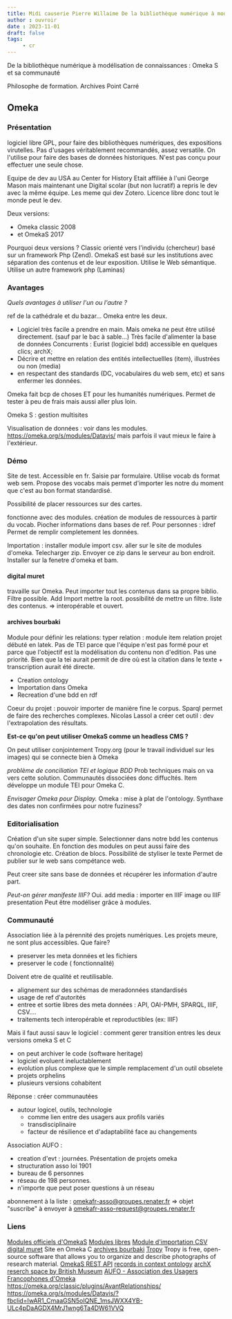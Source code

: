 ```yaml
---
title: Midi causerie Pierre Willaime De la bibliothèque numérique à modélisation de connaissances Omeka S et sa communauté
author : ouvroir
date : 2023-11-01
draft: false
tags:
     - cr
---
```


De la bibliothèque numérique à modélisation de connaissances : Omeka S et sa communauté

Philosophe de formation. 
Archives Point Carré

## Omeka

### Présentation

logiciel libre GPL, pour faire des bibliothèques numériques, des expositions virutelles. Pas d'usages véritablement recommandés, assez versatile. On l'utilise pour faire des bases de données historiques.
N'est pas conçu pour effectuer une seule chose. 

Equipe de dev au USA au Center for History Etait affiliée à l'uni George Mason mais maintenant une Digital scolar (but non lucratif) a repris le dev avec la même équipe.  Les meme qui dev Zotero. Licence libre donc tout le monde peut le dev. 

Deux versions:
- Omeka classic 2008
- et OmekaS 2017

Pourquoi deux versions ? Classic orienté vers l'individu (chercheur) basé sur un framework Php (Zend). OmekaS est basé sur les institutions avec séparation des contenus et de leur exposition. Utilise le Web sémantique. Utilise un autre framework php (Laminas)

### Avantages
*Quels avantages à utiliser l'un ou l'autre ?*

ref de la cathédrale et du bazar... Omeka entre les deux. 

- Logiciel très facile a prendre en main. Mais omeka ne peut être utilisé directement. (sauf par le bac à sable...)
Très facile d'alimenter la base de données
Concurrents : Eurist (logiciel bdd) accessible en quelques clics; archX; 
- Décrire et mettre en relation des entités intellectuellles (item), illustrées ou non (media)
- en respectant des standards (DC, vocabulaires du web sem, etc) et sans enfermer les données. 

Omeka fait bcp de choses ET pour les humanités numériques. Permet de tester à peu de frais mais aussi aller plus loin. 

Omeka S : gestion multisites

Visualisation de données : 
voir dans les modules. https://omeka.org/s/modules/Datavis/
mais parfois il vaut mieux le faire à l'extérieur. 


### Démo

Site de test. Accessible en fr. 
Saisie par formulaire. Utilise vocab ds format web sem. Propose des vocabs mais permet d'importer les notre du moment que c'est au bon format standardisé. 

Possibilité de placer ressources sur des cartes. 

fonctionne avec des modules. 
création de modules de ressources à partir du vocab. 
Piocher informations dans bases de ref. 
Pour personnes : idref
Permet de remplir completement les données. 

Importation : installer module import csv. 
aller sur le site de modules d'omeka. 
Telecharger zip. Envoyer ce zip dans le serveur au bon endroit. 
Installer sur la fenetre d'omeka et bam. 

#### digital muret 
travaille sur Omeka. 
Peut importer tout les contenus dans sa propre biblio. Filtre possible. 
Add Import
mettre la root. 
possibilité de mettre un filtre. 
liste des contenus. 
=> interopérable et ouvert. 

#### archives bourbaki
Module pour définir les relations: 
typer relation : module item relation
projet débuté en latek. 
Pas de TEI parce que l'équipe n'est pas formé pour et parce que l'objectif est la modélisation du contenu non d'edition. Pas une priorité. Bien que la tei aurait permit de dire où est la citation dans le texte + transcription aurait été directe. 
- Creation ontology
- Importation dans Omeka
- Recreation d'une bdd en rdf

Coeur du projet : pouvoir importer de manière fine le corpus. Sparql permet de faire des recherches complexes. 
Nicolas Lassol a créer cet outil : dev l'extrapolation des résultats. 

**Est-ce qu'on peut utiliser OmekaS comme un headless CMS ?**

On peut utiliser conjointement Tropy.org (pour le travail individuel sur les images) qui se connecte bien à Omeka

*problème de conciliation TEI et logique BDD*
Prob techniques mais on va vers cette solution. Communautés dissociées donc diffucltés. 
Item développe un module TEI pour Omeka C. 

*Envisager Omeka pour Display.* Omeka : mise à plat de l'ontology. Synthaxe des dates non confirmées pour notre fuziness? 

### Editorialisation

Création d'un site super simple.
Selectionner dans notre bdd les contenus qu'on souhaite. 
En fonction des modules on peut aussi faire des chronologie etc.
Création de blocs. 
Possibilité de styliser le texte
Permet de publier sur le web sans compétance web. 

Peut creer site sans base de données et récupérer les information d'autre part. 

*Peut-on gérer manifeste IIIF?*
Oui. add media : importer en IIIF image ou IIIF presentation 
Peut être modéliser grâce à modules. 

### Communauté

Association liée à la pérennité des projets numériques. 
Les projets meure, ne sont plus accessibles. Que faire? 
- preserver les meta données et les fichiers
- preserver le code ( fonctionnalité)

Doivent etre de qualité et reutilisable. 
- alignement sur des schémas de meradonnées standardisés
- usage de ref d'autorités
- entree et sortie libres des meta données : API, OAI-PMH, SPARQL, IIIF, CSV....
- traitements tech interopérable et reproductibles (ex: IIIF)

Mais il faut aussi sauv le logiciel : 
comment gerer transition entres les deux versions omeka S et C
- on peut archiver le code (software heritage)
- logiciel evoluent ineluctablement 
- evolution plus complexe que le simple remplacement d'un outil obselete
- projets orphelins
- plusieurs versions cohabitent

Réponse : créer communautées
- autour logicel, outils, technologie
    - comme lien entre des usagers aux profils variés
    - transdisciplinaire
    - facteur de résilience et d'adaptabilité face au changements

Association AUFO : 
- creation d'evt : journées. Présentation de projets omeka
- structuration asso loi 1901
- bureau de 6 personnes
- réseau de 198 personnes. 
- n'importe que peut poser questions à un réseau

abonnement à la liste : omekafr-asso@groupes.renater.fr
=> objet "suscribe" à envoyer à omekafr-asso-request@groupes.renater.fr

### Liens 
[Modules officiels d'OmekaS](https://omeka.org/s/modules/)
[Modules libres](https://github.com/orgs/omeka-s-modules/repositories)
[Module d'importation CSV](https://github.com/omeka-s-modules/CSVImport)
[digital muret](https://digitalmuret.inha.fr/s/accueil-muret/page/accueil)
Site en Omeka C [archives bourbaki](http://archives-bourbaki.ahp-numerique.fr/) 
[Tropy](https://docs.tropy.org/) Tropy is free, open-source software that allows you to organize and describe photographs of research material. 
[OmekaS REST API](https://omeka.org/s/docs/developer/api/rest_api/)
[records in context ontology](https://www.ica.org/en/records-in-contexts-ontology)
[archX]()
[reserch space by British Museum](https://researchspace.org/)
[AUFO - Association des Usagers Francophones d'Omeka](https://omeka.fr/)
https://omeka.org/classic/plugins/AvantRelationships/
https://omeka.org/s/modules/Datavis/?fbclid=IwAR1_CmaaGSN5oIQNE_1msJWXX4YB-ULc4pDaAGDX4MrJ1wng6Ta4DW61VVQ 


